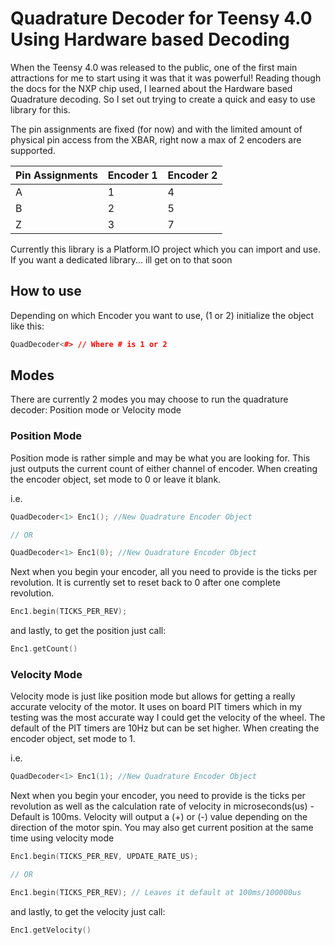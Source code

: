 # Quadrature Decoder for Teensy 4.0 Using Hardware based Decoding

When the Teensy 4.0 was released to the public, one of the first main attractions for me to start using it was that it was powerful! Reading though the docs for the NXP chip used, I learned about the Hardware based Quadrature decoding. So I set out trying to create a quick and easy to use library for this.

The pin assignments are fixed (for now) and with the limited amount of physical pin access from the XBAR, right now a max of 2 encoders are supported.

| Pin Assignments| Encoder 1 | Encoder 2 |
|---|---|---|
| A | 1 | 4 |
| B | 2 | 5 |
| Z | 3 | 7 |

Currently this library is a Platform.IO project which you can import and use. If you want a dedicated library... ill get on to that soon

## How to use

Depending on which Encoder you want to use, (1 or 2) initialize the object like this:

```c++
QuadDecoder<#> // Where # is 1 or 2
```

## Modes

There are currently 2 modes you may choose to run the quadrature decoder: Position mode or Velocity mode

### Position Mode

Position mode is rather simple and may be what you are looking for. This just outputs the current count of either channel of encoder. When creating the encoder object, set mode to 0 or leave it blank.

i.e.

```c++
QuadDecoder<1> Enc1(); //New Quadrature Encoder Object

// OR

QuadDecoder<1> Enc1(0); //New Quadrature Encoder Object
```

Next when you begin your encoder, all you need to provide is the ticks per revolution. It is currently set to reset back to 0 after one complete revolution.

```c++
Enc1.begin(TICKS_PER_REV);
```

and lastly, to get the position just call:
```c++
Enc1.getCount()
```


### Velocity Mode

Velocity mode is just like position mode but allows for getting a really accurate velocity of the motor. It uses on board PIT timers which in my testing was the most accurate way I could get the velocity of the wheel. The default of the PIT timers are 10Hz but can be set higher. When creating the encoder object, set mode to 1.

i.e.

```c++
QuadDecoder<1> Enc1(1); //New Quadrature Encoder Object
```

Next when you begin your encoder, you need to provide is the ticks per revolution as well as the calculation rate of velocity in microseconds(us) - Default is 100ms. Velocity will output a (+) or (-) value depending on the direction of the motor spin. You may also get current position at the same time using velocity mode

```c++
Enc1.begin(TICKS_PER_REV, UPDATE_RATE_US);

// OR

Enc1.begin(TICKS_PER_REV); // Leaves it default at 100ms/100000us
```

and lastly, to get the velocity just call:
```c++
Enc1.getVelocity()
```




